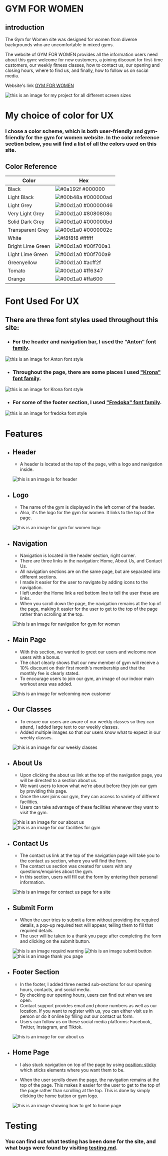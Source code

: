 # GYM FOR WOMEN 

## introduction
The Gym for Women site was designed for women from diverse backgrounds who are uncomfortable in mixed gyms.

The website of GYM FOR WOMEN provides all the information users need about this gym: welcome for new customers, a joining discount for first-time customers, our weekly fitness classes, how to contact us, our opening and closing hours, where to find us, and finally, how to follow us on social media.

Website's link [GYM FOR WOMEN](https://hashim222.github.io/gym-for-womens/index.html)

![this is an image for my project for all different screen sizes](assets/images/readme-images/project-screenshot.png)

# My choice of color for UX
### I chose a color scheme, which is both user-friendly and gym-friendly for the gym for women website. In the color reference section below, you will find a list of all the colors used on this site.

   ## Color Reference

  | Color             | Hex                                                                |
  | ----------------- | ------------------------------------------------------------------ |
  | Black | ![#0a192f](https://via.placeholder.com/10/000000?text=+) #000000 |
  | Light Black | ![#00b48a](https://via.placeholder.com/10/000000ad?text=+) #000000ad |
  | Light Grey | ![#00d1a0](https://via.placeholder.com/10/00000046?text=+) #00000046 |
  | Very Light Grey | ![#00d1a0](https://via.placeholder.com/10/8080808c?text=+) #8080808c |
  | Solid Dark Grey | ![#00d1a0](https://via.placeholder.com/10/000000bd?text=+) #000000bd |
  | Transparent Grey | ![#00d1a0](https://via.placeholder.com/10/0000002c?text=+) #0000002c |
  | White | ![#f8f8f8](https://via.placeholder.com/10/ffffff?text=+) #ffffff |
  | Bright Lime Green | ![#00d1a0](https://via.placeholder.com/10/00f700a1?text=+) #00f700a1 |
  | Light Lime Green | ![#00d1a0](https://via.placeholder.com/10/00f700a9?text=+) #00f700a9 | 
  | Greenyellow | ![#00d1a0](https://via.placeholder.com/10/acff2f?text=+) #acff2f |
  | Tomato | ![#00d1a0](https://via.placeholder.com/10/ff6347?text=+) #ff6347 |
  | Orange| ![#00d1a0](https://via.placeholder.com/10/ffa600?text=+) #ffa600 | 

# Font Used For UX

## There are three font styles used throughout this site:

* ### For the header and navigation bar, I used the ["Anton" font family](https://fonts.google.com/specimen/Anton).

![this is an image for Anton font style](assets/images/readme-images/anton-font.png)

* ### Throughout the page, there are some places I used ["Krona" font family](https://fonts.google.com/specimen/Krona+One).

![this is an image for Krona font style](assets/images/readme-images/korona-font.png)

* ### For some of the footer section, I used ["Fredoka" font family](https://fonts.google.com/specimen/Fredoka+One).

![this is an image for fredoka font style](assets/images/readme-images/fredoka-font.png)

# Features

* ## Header 
  * A header is located at the top of the page, with a logo and navigation inside.

  ![this is an image is for header](assets/images/readme-images/header-for-gym.png)

* ## Logo

  * The name of the gym is displayed in the left corner of the header.
  * Also, it's the logo for the gym for women. It links to the top of the page.


  ![this is an image for gym for women logo](assets/images/readme-images/header-page-logo.png)

* ## Navigation 

  * Navigation is located in the header section, right corner.
  * There are three links in the navigation: Home, About Us, and Contact Us.
  * All navigation sections are on the same page, but are separated into different sections.
  * I made it easier for the user to navigate by adding icons to the navigation.
  * I left under the Home link a red bottom line to tell the user these are links.
  * When you scroll down the page, the navigation remains at the top of the page, making it easier for the user to get to the top of the page rather than scrolling at the top.


  ![this is an image for navigation for gym for women](assets/images/readme-images/nav-for-gym.png)

* ## Main Page 
  * With this section, we wanted to greet our users and welcome new users with a bonus.
  * The chart clearly shows that our new member of gym will receive a 10% discount on their first month's membership and that the monthly fee is clearly stated.
  * To encourage users to join our gym, an image of our indoor main workout area was added.

  ![this is an image for welcoming new customer](assets/images/readme-images/welcome-gym.png)

* ## Our Classes
  * To ensure our users are aware of our weekly classes so they can attend, I added large text to our weekly classes.
  * Added multiple images so that our users know what to expect in our weekly classes.

  ![this is an image for our weekly classes](assets/images/readme-images/fittnes-classes.png)

 * ## About Us
    * Upon clicking the about us link at the top of the navigation page, you will be directed to a section about us.
    * We want users to know what we're about before they join our gym by providing this page.
    * Once the user joins our gym, they can access to variety of different facilities.
    * Users can take advantage of these facilities whenever they want to visit the gym.  

   ![this is an image for our about us](assets/images/readme-images/abt-us-image.png)
   ![this is an image for our facilities for gym](assets/images/readme-images/our-facilities.png)


  * ## Contact Us
    * The contact us link at the top of the navigation page will take you to the contact us section, where you will find the form.
    *  The contact us section was created for users with any questions/enquiries about the gym. 
    * In this section, users will fill out the form by entering their personal information.

    ![this is an image for contact us page for a site](assets/images/readme-images/contact-us.png)

  * ##  Submit Form

    * When the user tries to submit a form without providing the required details, a pop-up required text will appear, telling them to fill that required details.
    * The user will be taken to a thank you page after completing the form and clicking on the submit button.

    ![this is an image requird warning](assets/images/readme-images/required-image.png)
    ![this is an image submit button](assets/images/readme-images/submit-form.png)
    ![this is an image thank you page](assets/images/readme-images/thank-u-readme.png)

   * ## Footer Section

      * In the footer, I added three nested sub-sections for our opening hours, contacts, and social media.
      * By checking our opening hours, users can find out when we are open.
      * Contact support provides email and phone numbers as well as our location. If you want to register with us, you can either visit us in person or do it online by filling out our contact us form.
      * Users can follow us on these social media platforms: Facebook, Twitter, Instagram, and Tiktok.

     ![this is an image for our about us](assets/images/readme-images/footer-section.png)
 

   * ## Home Page
     * I also stuck navigation on top of the page by using [position: sticky](https://www.w3schools.com/howto/howto_css_sticky_element.asp) which sticks elements where you want them to be.

     * When the user scrolls down the page, the navigation remains at the top of the page. This makes it easier for the user to get to the top of the page rather than scrolling at the top. This is done by simply clicking the home button or gym logo.

     ![this is an image showing how to get to home page](assets/images/readme-images/home-page.png)

# Testing

 ### You can find out what testing has been done for the site, and what bugs were found by visiting [testing.md](testing.md).